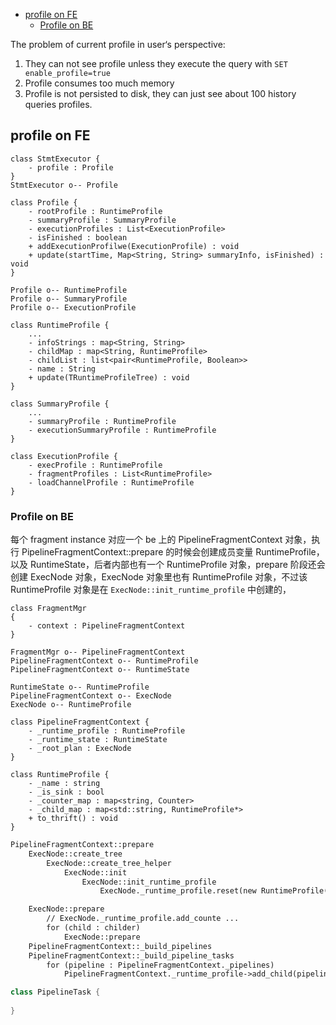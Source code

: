 
<!-- @import "[TOC]" {cmd="toc" depthFrom=1 depthTo=6 orderedList=false} -->

<!-- code_chunk_output -->

- [profile on FE](#profile-on-fe)
  - [Profile on BE](#profile-on-be)


The problem of current profile in user‘s perspective:
1. They can not see profile unless they execute the query with `SET enable_profile=true`
2. Profile consumes too much memory
3. Profile is not persisted to disk, they can just see about 100 history queries profiles.

<!-- /code_chunk_output -->
## profile on FE

```plantuml
class StmtExecutor {
    - profile : Profile
}
StmtExecutor o-- Profile

class Profile {
    - rootProfile : RuntimeProfile
    - summaryProfile : SummaryProfile
    - executionProfiles : List<ExecutionProfile>
    - isFinished : boolean
    + addExecutionProfilwe(ExecutionProfile) : void
    + update(startTime, Map<String, String> summaryInfo, isFinished) : void
}

Profile o-- RuntimeProfile
Profile o-- SummaryProfile
Profile o-- ExecutionProfile

class RuntimeProfile {
    ...
    - infoStrings : map<String, String>
    - childMap : map<String, RuntimeProfile>
    - childList : list<pair<RuntimeProfile, Boolean>>
    - name : String
    + update(TRuntimeProfileTree) : void
}

class SummaryProfile {
    ...
    - summaryProfile : RuntimeProfile
    - executionSummaryProfile : RuntimeProfile
}

class ExecutionProfile {
    - execProfile : RuntimeProfile
    - fragmentProfiles : List<RuntimeProfile>
    - loadChannelProfile : RuntimeProfile
}

```







### Profile on BE
每个 fragment instance 对应一个 be 上的 PipelineFragmentContext 对象，执行 PipelineFragmentContext::prepare 的时候会创建成员变量 RuntimeProfile，以及 RuntimeState，后者内部也有一个 RuntimeProfile 对象，prepare 阶段还会创建 ExecNode 对象，ExecNode 对象里也有 RuntimeProfile 对象，不过该 RuntimeProfile 对象是在 `ExecNode::init_runtime_profile` 中创建的，
```plantuml
class FragmentMgr
{
    - context : PipelineFragmentContext
}

FragmentMgr o-- PipelineFragmentContext
PipelineFragmentContext o-- RuntimeProfile
PipelineFragmentContext o-- RuntimeState

RuntimeState o-- RuntimeProfile
PipelineFragmentContext o-- ExecNode
ExecNode o-- RuntimeProfile

class PipelineFragmentContext {
    - _runtime_profile : RuntimeProfile
    - _runtime_state : RuntimeState
    - _root_plan : ExecNode
}

class RuntimeProfile {
    - _name : string
    - _is_sink : bool
    - _counter_map : map<string, Counter>
    - _child_map : map<std::string, RuntimeProfile*>
    + to_thrift() : void
}

```

```txt
PipelineFragmentContext::prepare
    ExecNode::create_tree
        ExecNode::create_tree_helper
            ExecNode::init
                ExecNode::init_runtime_profile
                    ExecNode._runtime_profile.reset(new RuntimeProfile(ss.str()));

    ExecNode::prepare
        // ExecNode._runtime_profile.add_counte ...
        for (child : childer)
            ExecNode::prepare
    PipelineFragmentContext::_build_pipelines
    PipelineFragmentContext::_build_pipeline_tasks
        for (pipeline : PipelineFragmentContext._pipelines)
            PipelineFragmentContext._runtime_profile->add_child(pipeline->pipeline_profile(), true, nullptr);
```

```cpp
class PipelineTask {
    
}
```
